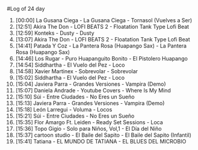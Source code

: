#Log of 24 day

1. [00:00] La Gusana Ciega - La Gusana Ciega - Tornasol (Vuelves a Ser)
1. [12:51] Akira The Don - LOFI BEATS 2 - Floatation Tank Type Lofi Beat
1. [12:59] Konteks - Dusty - Dusty
1. [13:07] Akira The Don - LOFI BEATS 2 - Floatation Tank Type Lofi Beat
1. [14:41] Patada Y Coz - La Pantera Rosa (Huapango Sax) - La Pantera Rosa (Huapango Sax)
1. [14:46] Los Rugar - Puro Huapanguito Bonito - El Pistolero Huapango
1. [14:54] Siddhartha - El Vuelo del Pez - Loco
1. [14:58] Xavier Martinex - Sobrevolar - Sobrevolar
1. [15:02] Siddhartha - El Vuelo del Pez - Loco
1. [15:04] Javiera Parra - Grandes Versiones - Vampira (Demo)
1. [15:07] Daniela Andrade - Youtube Covers - Where Is My Mind
1. [15:10] Súi - Entre Ciudades - No Eres un Sueño
1. [15:13] Javiera Parra - Grandes Versiones - Vampira (Demo)
1. [15:18] León Larregui - Voluma - Locos
1. [15:21] Súi - Entre Ciudades - No Eres un Sueño
1. [15:35] Flor Amargo Ft. Leiden - Ready Set Sessions - Loca
1. [15:36] Topo Gigio - Solo para Niños, Vol,1 - El Día del Niño
1. [15:37] cartoon studio - El Baile del Sapito - El Baile del Sapito (Infantil)
1. [15:41] Tatiana - EL MUNDO DE TATIANA - EL BLUES DEL MICROBIO
